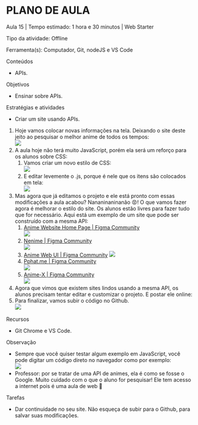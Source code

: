 # __PLANO DE AULA__

Aula 15 | Tempo estimado: 1 hora e 30 minutos | Web Starter

Tipo da atividade: Offline

Ferramenta\(s\): Computador, Git, nodeJS e VS Code

Conteúdos

- APIs\.

Objetivos

- Ensinar sobre APIs\.

Estratégias e atividades

- Criar um site usando APIs\.

1. Hoje vamos colocar novas informações na tela\. Deixando o site deste jeito ao pesquisar o melhor anime de todos os tempos:  
![](https://raw.githubusercontent.com/YanBarbosaLouzada/docx-to-md/master/imagens/img_1758290911845282500.png)
2. A aula hoje não terá muito JavaScript, porém ela será um reforço para os alunos sobre CSS:
	1. Vamos criar um novo estilo de CSS:  
![](https://raw.githubusercontent.com/YanBarbosaLouzada/docx-to-md/master/imagens/img_1758290911845282500.png)
	2. E editar levemente o \.js, porque é nele que os itens são colocados em tela:  
![](https://raw.githubusercontent.com/YanBarbosaLouzada/docx-to-md/master/imagens/img_1758290911860966000.png)
3. Mas agora que já editamos o projeto e ele está pronto com essas modificações a aula acabou? Nananinaninanão 😡\! O que vamos fazer agora é melhorar o estilo do site\. Os alunos estão livres para fazer tudo que for necessário\. Aqui está um exemplo de um site que pode ser construído com a mesma API:
	1. [Anime Website Home Page | Figma Community](https://www.figma.com/community/file/1197449556452950412)   
![](https://raw.githubusercontent.com/YanBarbosaLouzada/docx-to-md/master/imagens/img_1758290911863336200.png)
	2. [Nenime | Figma Community](https://www.figma.com/community/file/1183313701396768714)   
![](https://raw.githubusercontent.com/YanBarbosaLouzada/docx-to-md/master/imagens/img_1758290911867862100.png)
	3.  [Anime Web UI | Figma Community](https://www.figma.com/community/file/1176615565780426149) ![](https://raw.githubusercontent.com/YanBarbosaLouzada/docx-to-md/master/imagens/img_1758290911873863500.png)
	4. [Pphat\.me | Figma Community](https://www.figma.com/community/file/1204101602338843537)  
![](https://raw.githubusercontent.com/YanBarbosaLouzada/docx-to-md/master/imagens/img_1758290911879958900.png)
	5. [Anime\-X | Figma Community](https://www.figma.com/community/file/1213787065399935754)  
![](https://raw.githubusercontent.com/YanBarbosaLouzada/docx-to-md/master/imagens/img_1758290911883956800.png)
4. Agora que vimos que existem sites lindos usando a mesma API, os alunos precisam tentar editar e customizar o projeto\. E postar ele online:
5. Para finalizar, vamos subir o código no Github\.  
![](https://raw.githubusercontent.com/YanBarbosaLouzada/docx-to-md/master/imagens/img_1758290911889957300.png)	

Recursos

- Git Chrome e VS Code\.

Observação

- Sempre que você quiser testar algum exemplo em JavaScript, você pode digitar um código direto no navegador como por exemplo:  
![](https://raw.githubusercontent.com/YanBarbosaLouzada/docx-to-md/master/imagens/img_1758290911892960100.png)
- Professor: por se tratar de uma API de animes, ela é como se fosse o Google\. Muito cuidado com o que o aluno for pesquisar\! Ele tem acesso a internet pois é uma aula de web 🙂

Tarefas

- Dar continuidade no seu site\. Não esqueça de subir para o Github, para salvar suas modificações\.


